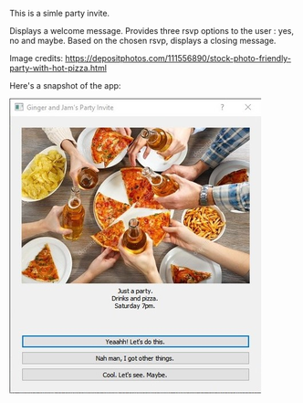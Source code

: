 This is a simle party invite.

Displays a welcome message. Provides three rsvp options to the user : yes, no and maybe.
Based on the chosen rsvp, displays a closing message.

Image credits: https://depositphotos.com/111556890/stock-photo-friendly-party-with-hot-pizza.html

Here's a snapshot of the app:

![Party Invite App Screenshot](https://github.com/megmugur/MegsCodeGallery/blob/master/Python_Projects/PartyInviteApp/Invite_Screenshot.jpg)